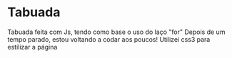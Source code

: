 # Tabuada
Tabuada feita com Js, tendo como base o uso do laço "for"
Depois de um tempo parado, estou voltando a codar aos poucos!
Utilizei css3 para estilizar a página

